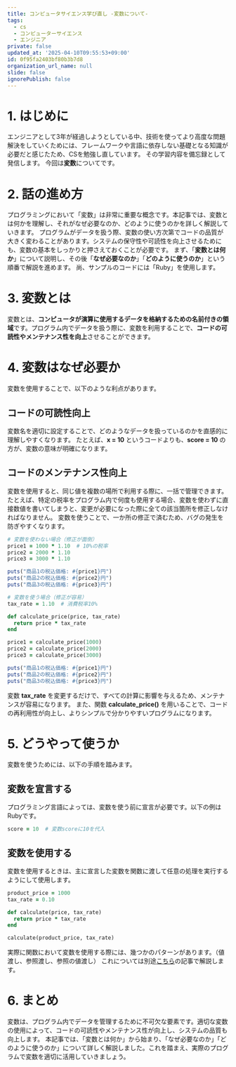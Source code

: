 ```yaml
---
title: コンピュータサイエンス学び直し -変数について-
tags:
  - cs
  - コンピューターサイエンス
  - エンジニア
private: false
updated_at: '2025-04-10T09:55:53+09:00'
id: 0f95fa2403bf80b3b7d8
organization_url_name: null
slide: false
ignorePublish: false
---
```

# 1. はじめに
エンジニアとして3年が経過しようとしている中、技術を使ってより高度な問題解決をしていくためには、フレームワークや言語に依存しない基礎となる知識が必要だと感じたため、CSを勉強し直しています。
その学習内容を備忘録として発信します。
今回は**変数**についてです。

# 2. 話の進め方

プログラミングにおいて「変数」は非常に重要な概念です。本記事では、変数とは何かを理解し、それがなぜ必要なのか、どのように使うのかを詳しく解説していきます。
プログラムがデータを扱う際、変数の使い方次第でコードの品質が大きく変わることがあります。システムの保守性や可読性を向上させるためにも、変数の基本をしっかりと押さえておくことが必要です。
まず、「**変数とは何か**」について説明し、その後「**なぜ必要なのか**」「**どのように使うのか**」という順番で解説を進めます。
尚、サンプルのコードには「Ruby」を使用します。

# 3. 変数とは

変数とは、**コンピュータが演算に使用するデータを格納するための名前付きの領域**です。プログラム内でデータを扱う際に、変数を利用することで、**コードの可読性やメンテナンス性を向上**させることができます。

# 4. 変数はなぜ必要か

変数を使用することで、以下のような利点があります。

## コードの可読性向上

変数名を適切に設定することで、どのようなデータを扱っているのかを直感的に理解しやすくなります。
たとえば、**x = 10** というコードよりも、**score = 10** の方が、変数の意味が明確になります。

## コードのメンテナンス性向上

変数を使用すると、同じ値を複数の場所で利用する際に、一括で管理できます。
たとえば、特定の税率をプログラム内で何度も使用する場合、変数を使わずに直接数値を書いてしまうと、変更が必要になった際に全ての該当箇所を修正しなければなりません。
変数を使うことで、一か所の修正で済むため、バグの発生を防ぎやすくなります。

``` ruby
# 変数を使わない場合（修正が面倒）
price1 = 1000 * 1.10  # 10%の税率
price2 = 2000 * 1.10
price3 = 3000 * 1.10

puts("商品1の税込価格: #{price1}円")
puts("商品2の税込価格: #{price2}円")
puts("商品3の税込価格: #{price3}円")

# 変数を使う場合（修正が容易）
tax_rate = 1.10  # 消費税率10%

def calculate_price(price, tax_rate)
  return price * tax_rate
end

price1 = calculate_price(1000)
price2 = calculate_price(2000)
price3 = calculate_price(3000)

puts("商品1の税込価格: #{price1}円")
puts("商品2の税込価格: #{price2}円")
puts("商品3の税込価格: #{price3}円")
```

変数 **tax_rate** を変更するだけで、すべての計算に影響を与えるため、メンテナンスが容易になります。
また、関数 **calculate_price()** を用いることで、コードの再利用性が向上し、よりシンプルで分かりやすいプログラムになります。

# 5. どうやって使うか

変数を使うためには、以下の手順を踏みます。

## 変数を宣言する

プログラミング言語によっては、変数を使う前に宣言が必要です。以下の例はRubyです。

``` ruby
score = 10  # 変数scoreに10を代入
```

## 変数を使用する
変数を使用するときは、主に宣言した変数を関数に渡して任意の処理を実行するようにして使用します。

```ruby
product_price = 1000
tax_rate = 0.10

def calculate(price, tax_rate)
  return price * tax_rate
end

calculate(product_price, tax_rate)
```

実際に関数において変数を使用する際には、幾つかのパターンがあります。（値渡し、参照渡し、参照の値渡し）
これについては別途[こちら](https://qiita.com/hiddy0329/items/c20ca8ab7a2d01a4bbad)の記事で解説します。

# 6. まとめ

変数は、プログラム内でデータを管理するために不可欠な要素です。適切な変数の使用によって、コードの可読性やメンテナンス性が向上し、システムの品質も向上します。
本記事では、「変数とは何か」から始まり、「なぜ必要なのか」「どのように使うのか」について詳しく解説しました。これを踏まえ、実際のプログラムで変数を適切に活用していきましょう。

